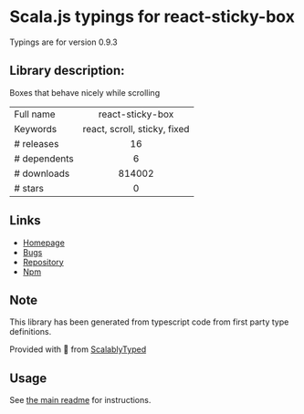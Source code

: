 
# Scala.js typings for react-sticky-box

Typings are for version 0.9.3

## Library description:
Boxes that behave nicely while scrolling

|                    |                 |
| ------------------ | :-------------: |
| Full name          | react-sticky-box |
| Keywords           | react, scroll, sticky, fixed |
| # releases         | 16 |
| # dependents       | 6 |
| # downloads        | 814002 |
| # stars            | 0 |

## Links
- [Homepage](https://github.com/danielberndt/react-sticky-box#readme)
- [Bugs](https://github.com/danielberndt/react-sticky-box/issues)
- [Repository](https://github.com/danielberndt/react-sticky-box)
- [Npm](https://www.npmjs.com/package/react-sticky-box)
    


## Note
This library has been generated from typescript code from first party type definitions.

Provided with :purple_heart: from [ScalablyTyped](https://github.com/oyvindberg/ScalablyTyped)

## Usage
See [the main readme](../../readme.md) for instructions.


